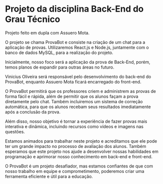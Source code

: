 # Projeto da disciplina Back-End do Grau Técnico

Projeto feito em dupla com Assuero Mota.

O projeto se chama ProvaBot e consiste na criação de um chat para a aplicação de provas. Utilizaremos React.js e Node.js, juntamente com o banco de dados MySQL, para a realização do projeto.

Inicialmente, nosso foco será a aplicação da prova de Back-End, porém, temos planos de expandir para outras áreas no futuro.

Vinicius Oliveira será responsável pelo desenvolvimento do back-end do ProvaBot, enquanto Assuero Mota ficará encarregado do front-end.

O ProvaBot permitirá que os professores criem e administrem as provas de forma fácil e rápida, além de permitir que os alunos façam a prova diretamente pelo chat. Também incluiremos um sistema de correção automática, para que os alunos recebam seus resultados imediatamente após a conclusão da prova.

Além disso, nosso objetivo é tornar a experiência de fazer provas mais interativa e dinâmica, incluindo recursos como vídeos e imagens nas questões.

Estamos animados para trabalhar neste projeto e acreditamos que ele pode ter um grande impacto no processo de avaliação dos alunos. Também esperamos que este projeto nos ajude a desenvolver nossas habilidades em programação e aprimorar nosso conhecimento em back-end e front-end.

O ProvaBot é um projeto desafiador, mas estamos confiantes de que com nosso trabalho em equipe e comprometimento, poderemos criar uma ferramenta eficiente e útil para a educação.

